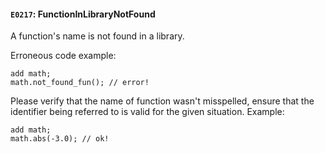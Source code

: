 #### `E0217`: FunctionInLibraryNotFound

A function's name is not found in a library.

Erroneous code example:
```
add math;
math.not_found_fun(); // error!
```

Please verify that the name of function wasn't misspelled, ensure that the identifier being referred to is valid for the given situation. Example:

```
add math;
math.abs(-3.0); // ok!
```